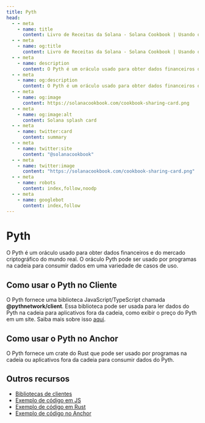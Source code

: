 ```yaml
---
title: Pyth
head:
  - - meta
    - name: title
      content: Livro de Receitas da Solana - Solana Cookbook | Usando o Pyth para obter dados na cadeia.
  - - meta
    - name: og:title
      content: Livro de Receitas da Solana - Solana Cookbook | Usando o Pyth para obter dados na cadeia.
  - - meta
    - name: description
      content: O Pyth é um oráculo usado para obter dados financeiros do mundo real na cadeia.
  - - meta
    - name: og:description
      content: O Pyth é um oráculo usado para obter dados financeiros do mundo real na cadeia.
  - - meta
    - name: og:image
      content: https://solanacookbook.com/cookbook-sharing-card.png
  - - meta
    - name: og:image:alt
      content: Solana splash card
  - - meta
    - name: twitter:card
      content: summary
  - - meta
    - name: twitter:site
      content: "@solanacookbook"
  - - meta
    - name: twitter:image
      content: "https://solanacookbook.com/cookbook-sharing-card.png"
  - - meta
    - name: robots
      content: index,follow,noodp
  - - meta
    - name: googlebot
      content: index,follow
---
```


# Pyth

O Pyth é um oráculo usado para obter dados financeiros e do mercado criptográfico do mundo real. O oráculo Pyth pode ser usado por programas na cadeia para consumir dados em uma variedade de casos de uso.

## Como usar o Pyth no Cliente

O Pyth fornece uma biblioteca JavaScript/TypeScript chamada **@pythnetwork/client**. Essa biblioteca pode ser usada para ler dados do Pyth na cadeia para aplicativos fora da cadeia, como exibir o preço do Pyth em um site. Saiba mais sobre isso [aqui](https://www.npmjs.com/package/@pythnetwork/client).

<SolanaCodeGroup>
  <SolanaCodeGroupItem title="TS" active>

  <template v-slot:default>

@[code](@/code/pyth/client/client.en.ts)

  </template>

  <template v-slot:preview>

@[code](@/code/pyth/client/client.preview.en.ts)

  </template>

  </SolanaCodeGroupItem>

</SolanaCodeGroup>

## Como usar o Pyth no Anchor

O Pyth fornece um crate do Rust que pode ser usado por programas na cadeia ou aplicativos fora da cadeia para consumir dados do Pyth.

<SolanaCodeGroup>
  <SolanaCodeGroupItem title="Anchor" active>

  <template v-slot:default>

@[code](@/code/pyth/on-chain/on-chain.en.rs)

  </template>

  <template v-slot:preview>

@[code](@/code/pyth/on-chain/on-chain.preview.en.rs)

  </template>

  </SolanaCodeGroupItem>

</SolanaCodeGroup>

## Outros recursos

- [Bibliotecas de clientes](https://docs.pyth.network/consumers/client-libraries)
- [Exemplo de código em JS](https://github.dev/solana-labs/solana/tree/master/web3.js/examples)
- [Exemplo de código em Rust](https://github.com/project-serum/anchor/tree/master/tests/pyth)
- [Exemplo de código no Anchor](https://github.com/0xPratik/pyth-anchor-example)
